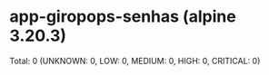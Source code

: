 
app-giropops-senhas (alpine 3.20.3)
===================================
Total: 0 (UNKNOWN: 0, LOW: 0, MEDIUM: 0, HIGH: 0, CRITICAL: 0)

